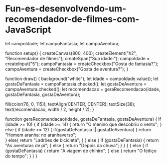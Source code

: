 # Fun-es-desenvolvendo-um-recomendador-de-filmes-com-JavaScript

let campoIdade;
let campoFantasia;
let campoAventura;

function setup() {
  createCanvas(800, 400);
  createElement("h2", "Recomendador de filmes");
  createSpan("Sua idade:");
  campoIdade = createInput("5");
  campoFantasia = createCheckbox("Gosta de fantasia?");
  campoAventura = createCheckbox("Gosta de aventura?");
}

function draw() {
  background("white");
  let idade = campoIdade.value();
  let gostaDeFantasia = campoFantasia.checked();
  let gostaDeAventura = campoAventura.checked();
  let recomendacao = geraRecomendacao(idade, gostaDeFantasia, gostaDeAventura);

  fill(color(76, 0, 115));
  textAlign(CENTER, CENTER);
  textSize(38);
  text(recomendacao, width / 2, height / 2);
}

function geraRecomendacao(idade, gostaDeFantasia, gostaDeAventura) {
  if (idade >= 10) {
    if (idade >= 14) {
      return "O menino que descobriu o vento";
    } else {
      if (idade >= 12) {
        if(gostaDeFantasia || gostaDeAventura) {
          return "Homem aranha: no aranhaverso";          
        } else{
         return "Ladrões de bicicleta";
        }
      } else {
        if (gostaDeFantasia) {
          return "As aventuras de pi";
        } else {
          return "Depois da chuva";
        }
      }
    }
  } else {
    if (gostaDeFantasia) {
      return "A viagem de chihiro";
    } else {
      return "O feitiço do tempo";
    }
  }
}
